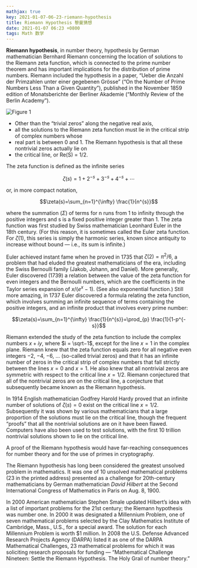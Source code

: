 ```yaml
---
mathjax: true
key: 2021-01-07-06-23-riemann-hypothesis
title: Riemann Hypothesis 黎曼猜想
date: 2021-01-07 06:23 +0800
tags: Math 数学
---
```


**Riemann hypothesis**, in number theory, hypothesis by German mathematician Bernhard Riemann concerning the location of solutions to the Riemann zeta function, which is connected to the prime number theorem and has important implications for the distribution of prime numbers. Riemann included the hypothesis in a paper, “Ueber die Anzahl der Primzahlen unter einer gegebenen Grösse” (“On the Number of Prime Numbers Less Than a Given Quantity”), published in the November 1859 edition of Monatsberichte der Berliner Akademie (“Monthly Review of the Berlin Academy”).

![Figure 1](https://tenetai.com/iclass/1f.jpg)

- Other than the “trivial zeros” along the negative real axis,
- all the solutions to the Riemann zeta function must lie in the critical strip of complex numbers whose 
- real part is between 0 and 1. The Riemann hypothesis is that all these nontrivial zeros actually lie on 
- the critical line, or Re(S) = 1/2.

The zeta function is defined as the infinite series

$$\zeta(s)=1+2^{-s}+3^{-s}+4^{-s}+\cdots$$

or, in more compact notation,

$$\zeta(s)=\sum_{n=1}^{\infty} \frac{1}{n^{s}}$$

where the summation $(Σ)$ of terms for n runs from 1 to infinity through the positive integers and s is a fixed positive integer greater than 1. The zeta function was first studied by Swiss mathematician Leonhard Euler in the 18th century. (For this reason, it is sometimes called the Euler zeta function. For $ζ(1)$, this series is simply the harmonic series, known since antiquity to increase without bound — i.e., its sum is infinite.) 

Euler achieved instant fame when he proved in 1735 that $ζ(2) = π^{2}/6$, a problem that had eluded the greatest mathematicians of the era, including the Swiss Bernoulli family (Jakob, Johann, and Daniel). More generally, Euler discovered (1739) a relation between the value of the zeta function for even integers and the Bernoulli numbers, which are the coefficients in the Taylor series expansion of $x/(e^{x} − 1)$. (See also exponential function.) Still more amazing, in 1737 Euler discovered a formula relating the zeta function, which involves summing an infinite sequence of terms containing the positive integers, and an infinite product that involves every prime number:

$$\zeta(s)=\sum_{n=1}^{\infty} \frac{1}{n^{s}}=\prod_{p} \frac{1}{1-p^{-s}}$$

Riemann extended the study of the zeta function to include the complex numbers $x + iy$, where $i = \sqrt−1$, except for the line $x = 1$ in the complex plane. Riemann knew that the zeta function equals zero for all negative even integers −2, −4, −6, … (so-called trivial zeros) and that it has an infinite number of zeros in the critical strip of complex numbers that fall strictly between the lines $x = 0$ and $x = 1$. He also knew that all nontrivial zeros are symmetric with respect to the critical line $x = 1/2$. Riemann conjectured that all of the nontrivial zeros are on the critical line, a conjecture that subsequently became known as the Riemann hypothesis.

In 1914 English mathematician Godfrey Harold Hardy proved that an infinite number of solutions of $ζ(s) = 0$ exist on the critical line $x = 1/2$. Subsequently it was shown by various mathematicians that a large proportion of the solutions must lie on the critical line, though the frequent “proofs” that all the nontrivial solutions are on it have been flawed. Computers have also been used to test solutions, with the first 10 trillion nontrivial solutions shown to lie on the critical line.

A proof of the Riemann hypothesis would have far-reaching consequences for number theory and for the use of primes in cryptography.

The Riemann hypothesis has long been considered the greatest unsolved problem in mathematics. It was one of 10 unsolved mathematical problems (23 in the printed address) presented as a challenge for 20th-century mathematicians by German mathematician *David Hilbert* at the Second International Congress of Mathematics in Paris on Aug. 8, 1900.

In 2000 American mathematician Stephen Smale updated Hilbert’s idea with a list of important problems for the 21st century; the Riemann hypothesis was number one.
In 2000 it was designated a Millennium Problem, one of seven mathematical problems selected by the Clay Mathematics Institute of Cambridge, Mass., U.S., for a special award. The solution for each Millennium Problem is worth $1 million.
In 2008 the U.S. Defense Advanced Research Projects Agency (DARPA) listed it as one of the DARPA Mathematical Challenges, 23 mathematical problems for which it was soliciting research proposals for funding — “Mathematical Challenge Nineteen: Settle the Riemann Hypothesis. The Holy Grail of number theory.”

<!--more-->

